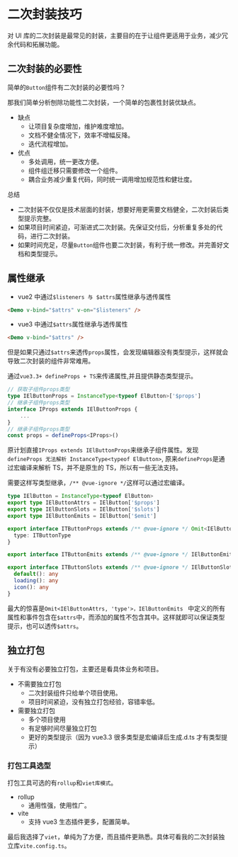 # 二次封装技巧

对 UI 库的二次封装是最常见的封装，主要目的在于让组件更适用于业务，减少冗余代码和拓展功能。

## 二次封装的必要性

简单的`Button`组件有二次封装的必要性吗？

那我们简单分析刨除功能性二次封装，一个简单的包裹性封装优缺点。

- 缺点
  - 让项目复杂度增加，维护难度增加。
  - 文档不健全情况下，效率不增幅反降。
  - 迭代流程增加。
- 优点
  - 多处调用，统一更改方便。
  - 组件组迁移只需要修改一个组件。
  - 耦合业务减少重复代码，同时统一调用增加规范性和健壮度。

总结

- 二次封装不仅仅是技术层面的封装，想要好用更需要文档健全，二次封装后类型提示完整。
- 如果项目时间紧迫，可渐进式二次封装。先保证交付后，分析重复多处的代码，进行二次封装。
- 如果时间充足，尽量`Button`组件也要二次封装，有利于统一修改。并完善好文档和类型提示。

## 属性继承

- vue2 中通过`$listeners 与 $attrs`属性继承与透传属性

```html
<Demo v-bind="$attrs" v-on="$listeners" />
```

- vue3 中通过`$attrs`属性继承与透传属性

```html
<Demo v-bind="$attrs" />
```

但是如果只通过`$attrs`来透传`props`属性，会发现编辑器没有类型提示，这样就会导致二次封装的组件非常难用。

通过`vue3.3+ defineProps + TS`来传递属性,并且提供静态类型提示。

```typescript
// 获取子组件props类型
type IElButtonProps = InstanceType<typeof ElButton>['$props']
// 继承子组件props类型
interface IProps extends IElButtonProps {
    ...
}
// 继承子组件props类型
const props = defineProps<IProps>()
```

原计划直接`IProps extends IElButtonProps`来继承子组件属性。发现`defineProps 无法解析 InstanceType<typeof ElButton>`, 原来`defineProps`是通过宏编译来解析 TS，并不是原生的 TS，所以有一些无法支持。

需要这样写类型继承，`/** @vue-ignore */`这样可以通过宏编译。

```typescript
type IElButton = InstanceType<typeof ElButton>
export type IElButtonAttrs = IElButton['$props']
export type IElButtonSlots = IElButton['$slots']
export type IElButtonEmits = IElButton['$emit']

export interface ITButtonProps extends /** @vue-ignore */ Omit<IElButtonAttrs, 'type'> {
  type: ITButtonType
}

export interface ITButtonEmits extends /** @vue-ignore */ IElButtonEmits {}

export interface ITButtonSlots extends /** @vue-ignore */ IElButtonSlots {
  default(): any
  loading(): any
  icon(): any
}
```

最大的惊喜是`Omit<IElButtonAttrs, 'type'>，IElButtonEmits ` 中定义的所有属性和事件包含在`$attrs`中，而添加的属性不包含其中。这样就即可以保证类型提示，也可以透传`$attrs`。

## 独立打包

关于有没有必要独立打包，主要还是看具体业务和项目。

- 不需要独立打包
  - 二次封装组件只给单个项目使用。
  - 项目时间紧迫，没有独立打包经验，容错率低。
- 需要独立打包
  - 多个项目使用
  - 有足够时间尽量独立打包
  - 更好的类型提示（因为 vue3.3 很多类型是宏编译后生成.d.ts 才有类型提示）

### 打包工具选型

打包工具可选的有`rollup`和`viet库模式`。

- rollup
  - 通用性强，使用性广。
- vite
  - 支持 vue3 生态插件更多，配置简单。

最后我选择了`viet`，单纯为了方便，而且插件更熟悉。具体可看我的二次封装独立库`vite.config.ts`。
